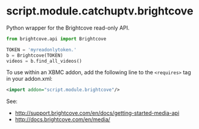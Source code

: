 script.module.catchuptv.brightcove
==================================

Python wrapper for the Brightcove read-only API.

```python
from brightcove.api import Brightcove

TOKEN = 'myreadonlytoken.'
b = Brightcove(TOKEN)
videos = b.find_all_videos()
```

To use within an XBMC addon, add the following line to the `<requires>` tag in your addon.xml:
```xml
<import addon="script.module.brightcove"/>
```

See:

* http://support.brightcove.com/en/docs/getting-started-media-api
* http://docs.brightcove.com/en/media/
